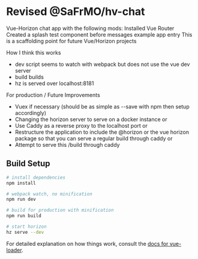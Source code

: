 # Revised @SaFrMO/hv-chat

Vue-Horizon chat app with the following mods:
Installed Vue Router
Created a splash test component before messages example app entry
This is a scaffolding point for future Vue/Horizon projects

How I think this works
- dev script seems to watch with webpack but does not use the vue dev server
- build builds
- hz is served over localhost:8181

For production / Future Improvements
- Vuex if necessary (should be as simple as --save with npm then setup accordingly)
- Changing the horizon server to serve on a docker instance or
- Use Caddy as a reverse proxy to the localhost port or
- Restructure the application to include the @horizon or the vue horizon package so that you can serve a regular build through caddy or
- Attempt to serve this /build through caddy

## Build Setup

``` bash
# install dependencies
npm install

# webpack watch, no minification
npm run dev

# build for production with minification
npm run build

# start horizon
hz serve --dev
```

For detailed explanation on how things work, consult the [docs for vue-loader](http://vuejs.github.io/vue-loader).
